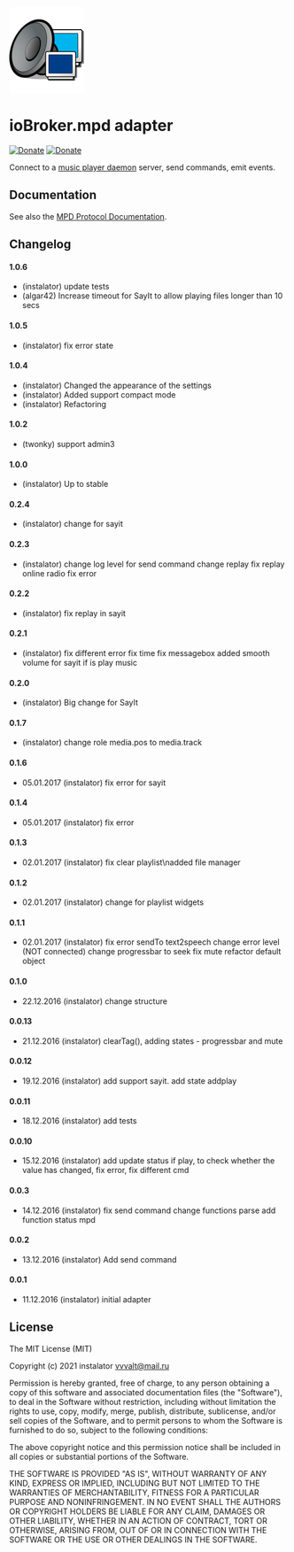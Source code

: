 ![Logo](admin/mpd.png)
# ioBroker.mpd adapter

[![Donate](https://img.shields.io/badge/Donate-YooMoney-green)](https://sobe.ru/na/instalator)
[![Donate](https://img.shields.io/badge/Donate-PayPal-green.svg)](https://www.paypal.com/cgi-bin/webscr?cmd=_s-xclick&hosted_button_id=PFUALWTR2CTPY) 

Connect to a [music player daemon](http://musicpd.org) server, send commands,
emit events.

## Documentation

See also the [MPD Protocol Documentation](http://www.musicpd.org/doc/protocol/).


## Changelog

#### 1.0.6
* (instalator) update tests
* (algar42) Increase timeout for SayIt to allow playing files longer than 10 secs

#### 1.0.5
* (instalator) fix error state

#### 1.0.4
* (instalator) Changed the appearance of the settings
* (instalator) Added support compact mode
* (instalator) Refactoring

#### 1.0.2
* (twonky) support admin3

#### 1.0.0
* (instalator) Up to stable

#### 0.2.4
* (instalator)  change  for sayit

#### 0.2.3
* (instalator)  change  log level for send command
                change  replay
                fix replay online radio
                fix error

#### 0.2.2
* (instalator)  fix replay in sayit

#### 0.2.1
* (instalator)  fix different error
                fix time
                fix messagebox
                added smooth volume for sayit if is play music

#### 0.2.0
* (instalator) Big change for SayIt

#### 0.1.7
* (instalator) change role media.pos to media.track

#### 0.1.6
* 05.01.2017 (instalator)  fix error for sayit

#### 0.1.4
* 05.01.2017 (instalator)  fix error

#### 0.1.3
* 02.01.2017 (instalator)  fix clear playlist\nadded file manager

#### 0.1.2
* 02.01.2017 (instalator)  change for playlist widgets

#### 0.1.1
* 02.01.2017 (instalator)   fix error sendTo text2speech
                            change error level (NOT connected)
                            change progressbar to seek
                            fix mute
                            refactor default object

#### 0.1.0
* 22.12.2016 (instalator) change structure

#### 0.0.13
* 21.12.2016 (instalator) clearTag(), adding states - progressbar and mute

#### 0.0.12
* 19.12.2016 (instalator) add support sayit. add state addplay

#### 0.0.11
* 18.12.2016 (instalator) add tests

#### 0.0.10
* 15.12.2016 (instalator) add update status if play, to check whether the value has changed, fix error, fix different cmd

#### 0.0.3
* 14.12.2016 (instalator) fix send command
                          change functions parse
                          add function status mpd

#### 0.0.2
* 13.12.2016 (instalator) Add send command

#### 0.0.1
* 11.12.2016 (instalator) initial adapter

## License
The MIT License (MIT)

Copyright (c) 2021 instalator <vvvalt@mail.ru>

Permission is hereby granted, free of charge, to any person obtaining a copy
of this software and associated documentation files (the "Software"), to deal
in the Software without restriction, including without limitation the rights
to use, copy, modify, merge, publish, distribute, sublicense, and/or sell
copies of the Software, and to permit persons to whom the Software is
furnished to do so, subject to the following conditions:

The above copyright notice and this permission notice shall be included in all
copies or substantial portions of the Software.

THE SOFTWARE IS PROVIDED "AS IS", WITHOUT WARRANTY OF ANY KIND, EXPRESS OR
IMPLIED, INCLUDING BUT NOT LIMITED TO THE WARRANTIES OF MERCHANTABILITY,
FITNESS FOR A PARTICULAR PURPOSE AND NONINFRINGEMENT. IN NO EVENT SHALL THE
AUTHORS OR COPYRIGHT HOLDERS BE LIABLE FOR ANY CLAIM, DAMAGES OR OTHER
LIABILITY, WHETHER IN AN ACTION OF CONTRACT, TORT OR OTHERWISE, ARISING FROM,
OUT OF OR IN CONNECTION WITH THE SOFTWARE OR THE USE OR OTHER DEALINGS IN THE
SOFTWARE.

